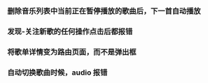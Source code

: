 ### 删除音乐列表中当前正在暂停播放的歌曲后，下一首自动播放

### 发现-关注新歌的任何操作点击后都报错

### 将歌单详情变为路由页面，而不是弹出框

### 自动切换歌曲时候，audio 报错
